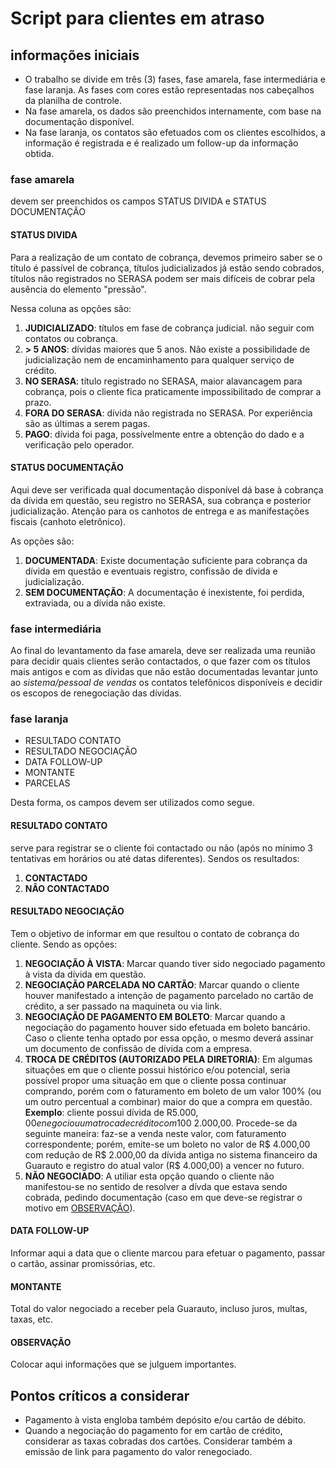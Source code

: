 # Script para clientes em atraso

## informações iniciais
- O trabalho se divide em três (3) fases, fase amarela, fase intermediária e fase laranja. As fases com cores estão representadas nos cabeçalhos da planilha de controle.
- Na fase amarela, os dados são preenchidos internamente, com base na documentação disponível.
- Na fase laranja, os contatos são efetuados com os clientes escolhidos, a informação é registrada e é realizado um follow-up da informação obtida.

### fase amarela
devem ser preenchidos os campos STATUS DIVIDA e STATUS DOCUMENTAÇÃO

#### STATUS DIVIDA
Para a realização de um contato de cobrança, devemos primeiro saber se o título é passível de cobrança, títulos judicializados já estão sendo cobrados, títulos não registrados no SERASA podem ser mais difíceis de cobrar pela ausência do elemento "pressão".

Nessa coluna as opções são:
1. **JUDICIALIZADO**: títulos em fase de cobrança judicial. não seguir com contatos ou cobrança.
2. **> 5 ANOS**: dívidas maiores que 5 anos. Não existe a possibilidade de judicialização nem de encaminhamento para qualquer serviço de crédito.
3. **NO SERASA**: título registrado no SERASA, maior alavancagem para cobrança, pois o cliente fica praticamente impossibilitado de comprar a prazo.
4. **FORA DO SERASA**: dívida não registrada no SERASA. Por experiência são as últimas a serem pagas.
5. **PAGO**: dívida foi paga, possívelmente entre a obtenção do dado e a verificação pelo operador.

#### STATUS DOCUMENTAÇÃO
Aqui deve ser verificada qual documentação disponível dá base à cobrança da dívida em questão, seu registro no SERASA, sua cobrança e posterior judicialização. Atenção para os canhotos de entrega e as manifestações fiscais (canhoto eletrônico).

As opções são:
1. **DOCUMENTADA**: Existe documentação suficiente para cobrança da dívida em questão e eventuais registro, confissão de dívida e judicialização.
2. **SEM DOCUMENTAÇÃO**: A documentação é inexistente, foi perdida, extraviada, ou a dívida não existe.

### fase intermediária
Ao final do levantamento da fase amarela, deve ser realizada uma reunião para decidir quais clientes serão contactados, o que fazer com os títulos mais antigos e com as dívidas que não estão documentadas levantar junto ao *sistema/pessoal de vendas* os contatos telefônicos disponíveis e decidir os escopos de renegociação das dívidas. 

### fase laranja
- RESULTADO CONTATO	
- RESULTADO NEGOCIAÇÃO	
- DATA FOLLOW-UP	
- MONTANTE	
- PARCELAS

Desta forma, os campos devem ser utilizados como segue.

#### RESULTADO CONTATO
serve para registrar se o cliente foi contactado ou não (após no mínimo 3 tentativas em horários ou até datas diferentes). Sendos os resultados:
1. **CONTACTADO**
2. **NÃO CONTACTADO**

#### RESULTADO NEGOCIAÇÃO
Tem o objetivo de informar em que resultou o contato de cobrança do cliente. Sendo as opções:
1. **NEGOCIAÇÃO À VISTA**: Marcar quando tiver sido negociado pagamento à vista da dívida em questão.
2. **NEGOCIAÇÃO PARCELADA NO CARTÃO**: Marcar quando o cliente houver manifestado a intenção de pagamento parcelado no cartão de crédito, a ser passado na maquineta ou via link.
3. **NEGOCIAÇÃO DE PAGAMENTO EM BOLETO**: Marcar quando a negociação do pagamento houver sido efetuada em boleto bancário. Caso o cliente tenha optado por essa opção, o mesmo deverá assinar um documento de confissão de dívida com a empresa.
4. **TROCA DE CRÉDITOS (AUTORIZADO PELA DIRETORIA)**: Em algumas situações em que o cliente possui histórico e/ou potencial, seria possível propor uma situação em que o cliente possa continuar comprando, porém com o faturamento em boleto de um valor 100% (ou um outro percentual a combinar) maior do que a compra em questão. **Exemplo**: cliente possui dívida de R$5.000,00 e negociou uma troca de crédito com 100% de compesação por compra; desejando comprar no dia de hoje um valor de R$ 2.000,00. Procede-se da seguinte maneira: faz-se a venda neste valor, com faturamento correspondente; porém, emite-se um boleto no valor de R$ 4.000,00 com redução de R$ 2.000,00 da dívida antiga no sistema financeiro da Guarauto e registro do atual valor (R$ 4.000,00) a vencer no futuro.
5. **NÃO NEGOCIADO**: A utiliar esta opção quando o cliente não manifestou-se no sentido de resolver a dívda que estava sendo cobrada, pedindo documentação (caso em que deve-se registrar o motivo em [OBSERVAÇÃO](#observação)).

#### DATA FOLLOW-UP
Informar aqui a data que o cliente marcou para efetuar o pagamento, passar o cartão, assinar promissórias, etc.

#### MONTANTE
Total do valor negociado a receber pela Guarauto, incluso juros, multas, taxas, etc.

#### OBSERVAÇÃO
Colocar aqui informações que se julguem importantes.


## Pontos críticos a considerar
* Pagamento à vista engloba também depósito e/ou cartão de débito.
* Quando a negociação do pagamento for em cartão de crédito, considerar as taxas cobradas dos cartões. Considerar também a emissão de link para pagamento do valor renegociado.
